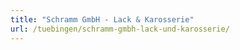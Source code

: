```yaml
---
title: "Schramm GmbH - Lack & Karosserie"
url: /tuebingen/schramm-gmbh-lack-und-karosserie/
---
```

